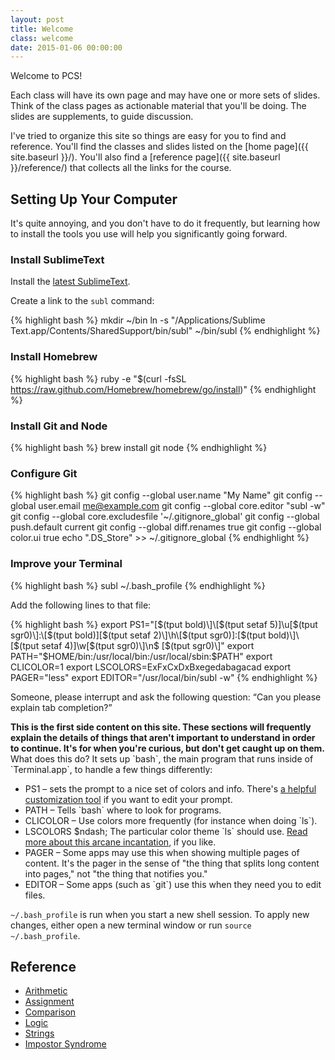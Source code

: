 ```yaml
---
layout: post
title: Welcome
class: welcome
date: 2015-01-06 00:00:00
---
```


Welcome to PCS!

Each class will have its own page and may have one or more sets of slides. Think of the class pages as actionable material that you'll be doing. The slides are supplements, to guide discussion.

I've tried to organize this site so things are easy for you to find and reference. You'll find the classes and slides listed on the [home page]({{ site.baseurl }}/). You'll also find a [reference page]({{ site.baseurl }}/reference/) that collects all the links for the course.

## Setting Up Your Computer

It's quite annoying, and you don't have to do it frequently, but learning how to install the tools you use will help you significantly going forward.

### Install SublimeText

Install the [latest SublimeText](http://www.sublimetext.com/3).

Create a link to the `subl` command:

{% highlight bash %}
mkdir ~/bin
ln -s "/Applications/Sublime Text.app/Contents/SharedSupport/bin/subl" ~/bin/subl
{% endhighlight %}

### Install Homebrew

{% highlight bash %}
ruby -e "$(curl -fsSL https://raw.github.com/Homebrew/homebrew/go/install)"
{% endhighlight %}

### Install Git and Node

{% highlight bash %}
brew install git node
{% endhighlight %}

### Configure Git

{% highlight bash %}
git config --global user.name "My Name"
git config --global user.email me@example.com
git config --global core.editor "subl -w"
git config --global core.excludesfile '~/.gitignore_global'
git config --global push.default current
git config --global diff.renames true
git config --global color.ui true
echo ".DS_Store" >> ~/.gitignore_global
{% endhighlight %}

### Improve your Terminal

{% highlight bash %}
subl ~/.bash_profile
{% endhighlight %}

Add the following lines to that file:

{% highlight bash %}
export PS1="\[$(tput bold)\]\[$(tput setaf 5)\]\u\[$(tput sgr0)\]:\[$(tput bold)\]\[$(tput setaf 2)\]\h\[$(tput sgr0)\]:\[$(tput bold)\]\[$(tput setaf 4)\]\w\[$(tput sgr0)\]\n$ \[$(tput sgr0)\]"
export PATH="$HOME/bin:/usr/local/bin:/usr/local/sbin:$PATH"
export CLICOLOR=1
export LSCOLORS=ExFxCxDxBxegedabagacad
export PAGER="less"
export EDITOR="/usr/local/bin/subl -w"
{% endhighlight %}

Someone, please interrupt and ask the following question:
<q>Can you please explain tab completion?</q>

<aside>
  <strong>
    This is the first side content on this site. These sections will frequently explain the details of things that
    aren't important to understand in order to continue. It's for when you're curious, but don't get caught up on
    them.
  </strong>
  What does this do? It sets up `bash`, the main program that runs inside of `Terminal.app`, to handle a few things differently:
  <ul>
    <li>PS1 &ndash; sets the prompt to a nice set of colors and info. There's <a href="https://www.kirsle.net/wizards/ps1.html">a helpful customization tool</a> if you want to edit your prompt.</li>
    <li>PATH &ndash; Tells `bash` where to look for programs.</li>
    <li>CLICOLOR &ndash; Use colors more frequently (for instance when doing `ls`).</li>
    <li>LSCOLORS $ndash; The particular color theme `ls` should use. <a href="http://www.norbauer.com/rails-consulting/notes/ls-colors-and-terminal-app.html">Read more about this arcane incantation</a>, if you like.</li>
    <li>PAGER &ndash; Some apps may use this when showing multiple pages of content. It's the pager in the sense of "the thing that splits long content into pages," not "the thing that notifies you."</li>
    <li>EDITOR &ndash; Some apps (such as `git`) use this when they need you to edit files.</li>
  </ul>

  `~/.bash_profile` is run when you start a new shell session. To apply new changes, either open a new terminal window or run `source ~/.bash_profile`.
</aside>

## Reference

* [Arithmetic][mdn-arithmetic]
* [Assignment][mdn-assignment]
* [Comparison][mdn-comparison]
* [Logic][mdn-logic]
* [Strings][mdn-strings]
* [Impostor Syndrome][impostor]

[mdn-arithmetic]: https://developer.mozilla.org/en-US/docs/Web/JavaScript/Reference/Operators/Arithmetic_Operators
[mdn-assignment]: https://developer.mozilla.org/en-US/docs/Web/JavaScript/Reference/Operators/Assignment_Operators
[mdn-comparison]: https://developer.mozilla.org/en-US/docs/Web/JavaScript/Reference/Operators/Comparison_Operators
[mdn-logic]: https://developer.mozilla.org/en-US/docs/Web/JavaScript/Reference/Operators/Logical_Operators
[mdn-strings]: https://developer.mozilla.org/en-US/docs/Web/JavaScript/Reference/Operators/String_Operators
[impostor]: https://medium.com/tech-talk/bdae04e46ec5
